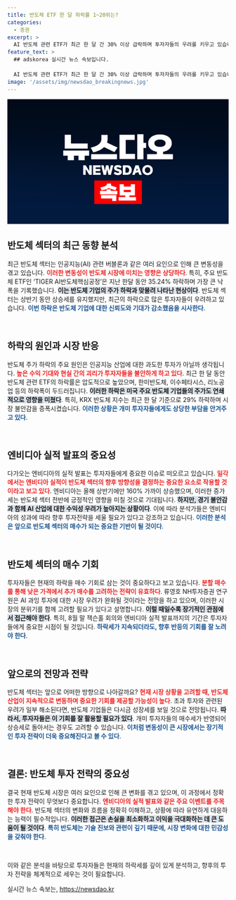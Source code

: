 ```yaml
---
title: 반도체 ETF 한 달 하락률 1~20위는?
categories:
  - 증권
excerpt: >
  AI 반도체 관련 ETF가 최근 한 달 간 30% 이상 급락하며 투자자들의 우려를 키우고 있습니다. 엔비디아 실적 발표를 앞두고 반도체 주식의 반등 기회를 노려야 할 시점이 왔습니다.
feature_text: >
  ## adskorea 실시간 뉴스 속보입니다.

  AI 반도체 관련 ETF가 최근 한 달 간 30% 이상 급락하며 투자자들의 우려를 키우고 있습니다. 엔비디아 실적 발표를 앞두고 반도체 주식의 반등 기회를 노려야 할 시점이 왔습니다.
image: '/assets/img/newsdao_breakingnews.jpg'
---
```


<p><img src="/assets/img/newsdao_breakingnews.jpg" alt="adskorea 속보" /></p>

<h2 data-ke-size="size26">반도체 섹터의 최근 동향 분석</h2>

<p>최근 반도체 섹터는 인공지능(AI) 관련 버블론과 같은 여러 요인으로 인해 큰 변동성을 겪고 있습니다. <b><span style="color: #ee2323;">이러한 변동성이 반도체 시장에 미치는 영향은 상당하다</span></b>. 특히, 주요 반도체 ETF인 ‘TIGER AI반도체핵심공정’은 지난 한달 동안 35.24% 하락하며 가장 큰 낙폭을 기록했습니다. <b><span style="background-color: #21538527;">이는 반도체 기업의 주가 하락과 맞물려 나타난 현상이다</span></b>. 반도체 섹터는 상반기 동안 상승세를 유지했지만, 최근의 하락으로 많은 투자자들이 우려하고 있습니다. <b><span style="color: #1a5490;">이번 하락은 반도체 기업에 대한 신뢰도와 기대가 감소했음을 시사한다</span></b>.</p>

<p data-ke-size="size16">&nbsp;</p>

<h2 data-ke-size="size26">하락의 원인과 시장 반응</h2>

<p>반도체 주가 하락의 주요 원인은 인공지능 산업에 대한 과도한 투자가 아닐까 생각됩니다. <b><span style="color: #ee2323;">높은 수익 기대와 현실 간의 괴리가 투자자들을 불안하게 하고 있다</span></b>. 최근 한 달 동안 반도체 관련 ETF의 하락률은 압도적으로 높았으며, 한미반도체, 이수페타시스, 리노공업 등의 하락폭이 두드러집니다. <b><span style="background-color: #21538527;">이러한 하락은 미국 주요 반도체 기업들의 주가도 연쇄적으로 영향을 미쳤다</span></b>. 특히, KRX 반도체 지수는 최근 한 달 기준으로 29% 하락하며 시장 불안감을 증폭시켰습니다. <b><span style="color: #1a5490;">이러한 상황은 개미 투자자들에게도 상당한 부담을 안겨주고 있다</span></b>.</p>

<p data-ke-size="size16">&nbsp;</p>

<h2 data-ke-size="size26">엔비디아 실적 발표의 중요성</h2>

<p>다가오는 엔비디아의 실적 발표는 투자자들에게 중요한 이슈로 떠오르고 있습니다. <b><span style="color: #ee2323;">일각에서는 엔비디아 실적이 반도체 섹터의 향후 방향성을 결정하는 중요한 요소로 작용할 것이라고 보고 있다</span></b>. 엔비디아는 올해 상반기에만 160% 가까이 상승했으며, 이러한 증가세는 반도체 섹터 전반에 긍정적인 영향을 미칠 것으로 기대됩니다. <b><span style="background-color: #21538527;">하지만, 경기 불안감과 함께 AI 산업에 대한 수익성 우려가 높아지는 상황이다</span></b>. 이에 따라 분석가들은 엔비디아의 성과에 따라 향후 투자전략을 세울 필요가 있다고 강조하고 있습니다. <b><span style="color: #1a5490;">이러한 분석은 앞으로 반도체 섹터의 매수가 되는 중요한 기반이 될 것이다</span></b>.</p>

<p data-ke-size="size16">&nbsp;</p>

<h2 data-ke-size="size26">반도체 섹터의 매수 기회</h2>

<p>투자자들은 현재의 하락을 매수 기회로 삼는 것이 중요하다고 보고 있습니다. <b><span style="color: #ee2323;">분할 매수를 통해 낮은 가격에서 추가 매수를 고려하는 전략이 유효하다</span></b>. 류영호 NH투자증권 연구원은 AI 과잉 투자에 대한 시장 우려가 완화될 것이라는 전망을 하고 있으며, 이러한 시장의 분위기를 함께 고려할 필요가 있다고 설명합니다. <b><span style="background-color: #21538527;">이럴 때일수록 장기적인 관점에서 접근해야 한다</span></b>. 특히, 8월 말 잭슨홀 회의와 엔비디아 실적 발표까지의 기간은 투자자들에게 중요한 시점이 될 것입니다. <b><span style="color: #1a5490;">하락세가 지속되더라도, 향후 반등의 기회를 잘 노려야 한다</span></b>.</p>

<p data-ke-size="size16">&nbsp;</p>

<h2 data-ke-size="size26">앞으로의 전망과 전략</h2>

<p>반도체 섹터는 앞으로 어떠한 방향으로 나아갈까요? <b><span style="color: #ee2323;">현재 시장 상황을 고려할 때, 반도체 산업이 지속적으로 변동하며 중요한 기회를 제공할 가능성이 높다</span></b>. 초과 투자와 관련된 우려가 일부 해소된다면, 반도체 기업들은 다시금 성장세를 보일 것으로 전망됩니다. <b><span style="background-color: #21538527;">따라서, 투자자들은 이 기회를 잘 활용할 필요가 있다</span></b>. 개미 투자자들의 매수세가 반영되어 상승세로 돌아서는 경우도 고려할 수 있습니다. <b><span style="color: #1a5490;">이처럼 변동성이 큰 시장에서는 장기적인 투자 전략이 더욱 중요해진다고 볼 수 있다</span></b>.</p>

<p data-ke-size="size16">&nbsp;</p>

<h2 data-ke-size="size26">결론: 반도체 투자 전략의 중요성</h2>

<p>결국 현재 반도체 시장은 여러 요인으로 인해 큰 변화를 겪고 있으며, 이 과정에서 정확한 투자 전략이 무엇보다 중요합니다. <b><span style="color: #ee2323;">엔비디아의 실적 발표와 같은 주요 이벤트를 주목해야 한다</span></b>. 반도체 섹터의 변화와 흐름을 정확히 이해하고, 상황에 따라 유연하게 대응하는 능력이 필수적입니다. <b><span style="background-color: #21538527;">이러한 접근은 손실을 최소화하고 이익을 극대화하는 데 큰 도움이 될 것이다</span></b>. <b><span style="color: #1a5490;">특히 반도체는 기술 진보와 관련이 깊기 때문에, 시장 변화에 대한 민감성을 갖춰야 한다</span></b>.</p>

<p data-ke-size="size16">&nbsp;</p>

<p>이와 같은 분석을 바탕으로 투자자들은 현재의 하락세를 깊이 있게 분석하고, 향후의 투자 전략을 체계적으로 세우는 것이 필요합니다.</p>
실시간 뉴스 속보는, <a href="https://newsdao.kr" rel="dofollow">https://newsdao.kr</a>


